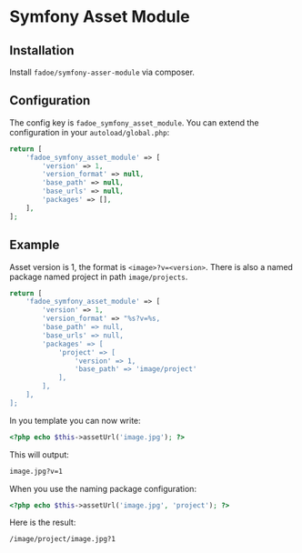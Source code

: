 # Symfony Asset Module

## Installation

Install ```fadoe/symfony-asser-module``` via composer.

## Configuration

The config key is ```fadoe_symfony_asset_module```. You can extend the configuration in your ```autoload/global.php```:

```php
return [
    'fadoe_symfony_asset_module' => [
        'version' => 1,
        'version_format' => null,
        'base_path' => null,
        'base_urls' => null,
        'packages' => [],
    ],
];
```

## Example

Asset version is 1, the format is ```<image>?v=<version>```. There is also a named package named project in path ```image/projects```.

```php
return [
    'fadoe_symfony_asset_module' => [
        'version' => 1,
        'version_format' => "%s?v=%s,
        'base_path' => null,
        'base_urls' => null,
        'packages' => [
            'project' => [
                'version' => 1,
                'base_path' => 'image/project'
            ],
        ],
    ],
];
```

In you template you can now write:

```php
<?php echo $this->assetUrl('image.jpg'); ?>
```

This will output:

```html
image.jpg?v=1
```

When you use the naming package configuration:

```php
<?php echo $this->assetUrl('image.jpg', 'project'); ?>
```

Here is the result:

```html
/image/project/image.jpg?1
```
